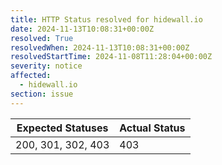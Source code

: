 ```yaml
---
title: HTTP Status resolved for hidewall.io
date: 2024-11-13T10:08:31+00:00Z
resolved: True
resolvedWhen: 2024-11-13T10:08:31+00:00Z
resolvedStartTime: 2024-11-08T11:28:04+00:00Z
severity: notice
affected:
  - hidewall.io
section: issue
---
```


| Expected Statuses | Actual Status  |
|-------------------|----------------|
| 200, 301, 302, 403 | 403 |
